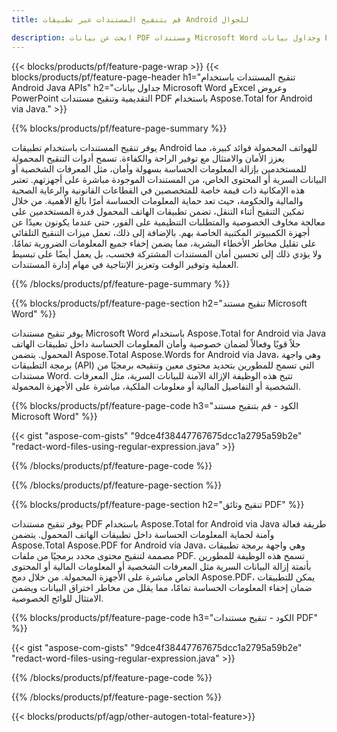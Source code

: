 ```yaml
---
title: قم بتنقيح المستندات عبر تطبيقات Android للجوال 

description: ابحث عن بيانات PDF ومستندات Microsoft Word وجداول بيانات Excel وعروض PowerPoint التقديمية واستبدلها عبر تطبيق android للجوال.
---
```


{{< blocks/products/pf/feature-page-wrap >}}
{{< blocks/products/pf/feature-page-header h1="تنقيح المستندات باستخدام Android Java APIs" h2="جداول بيانات Microsoft Word وExcel وعروض PowerPoint التقديمية وتنقيح مستندات PDF باستخدام Aspose.Total for Android via Java." >}}

{{% blocks/products/pf/feature-page-summary %}}

يوفر تنقيح المستندات باستخدام تطبيقات Android للهواتف المحمولة فوائد كبيرة، مما يعزز الأمان والامتثال مع توفير الراحة والكفاءة. تسمح أدوات التنقيح المحمولة للمستخدمين بإزالة المعلومات الحساسة بسهولة وأمان، مثل المعرفات الشخصية أو البيانات السرية أو المحتوى الخاص، من المستندات الموجودة مباشرة على أجهزتهم. تعتبر هذه الإمكانية ذات قيمة خاصة للمتخصصين في القطاعات القانونية والرعاية الصحية والمالية والحكومة، حيث تعد حماية المعلومات الحساسة أمرًا بالغ الأهمية. من خلال تمكين التنقيح أثناء التنقل، تضمن تطبيقات الهاتف المحمول قدرة المستخدمين على معالجة مخاوف الخصوصية والمتطلبات التنظيمية على الفور، حتى عندما يكونون بعيدًا عن أجهزة الكمبيوتر المكتبية الخاصة بهم. بالإضافة إلى ذلك، تعمل ميزات التنقيح التلقائي على تقليل مخاطر الأخطاء البشرية، مما يضمن إخفاء جميع المعلومات الضرورية تمامًا. ولا يؤدي ذلك إلى تحسين أمان المستندات المشتركة فحسب، بل يعمل أيضًا على تبسيط العملية وتوفير الوقت وتعزيز الإنتاجية في مهام إدارة المستندات.

{{% /blocks/products/pf/feature-page-summary  %}}

{{% blocks/products/pf/feature-page-section  h2="تنقيح مستند Microsoft Word" %}}

يوفر تنقيح مستندات Microsoft Word باستخدام Aspose.Total for Android via Java حلاً قويًا وفعالاً لضمان خصوصية وأمان المعلومات الحساسة داخل تطبيقات الهاتف المحمول. يتضمن Aspose.Total Aspose.Words for Android via Java، وهي واجهة برمجة التطبيقات (API) التي تسمح للمطورين بتحديد محتوى معين وتنقيحه برمجيًا من مستندات Word. تتيح هذه الوظيفة الإزالة الآمنة للبيانات السرية، مثل المعرفات الشخصية أو التفاصيل المالية أو معلومات الملكية، مباشرة على الأجهزة المحمولة. 

{{% blocks/products/pf/feature-page-code h3="الكود - قم بتنقيح مستند Microsoft Word" %}}

{{< gist "aspose-com-gists" "9dce4f38447767675dcc1a2795a59b2e" "redact-word-files-using-regular-expression.java" >}}

{{% /blocks/products/pf/feature-page-code  %}}

{{% /blocks/products/pf/feature-page-section %}}

{{% blocks/products/pf/feature-page-section  h2="تنقيح وثائق PDF" %}}

يوفر تنقيح مستندات PDF باستخدام Aspose.Total for Android via Java طريقة فعالة وآمنة لحماية المعلومات الحساسة داخل تطبيقات الهاتف المحمول. يتضمن Aspose.Total Aspose.PDF for Android via Java، وهي واجهة برمجة تطبيقات مصممة لتنقيح محتوى محدد برمجيًا من ملفات PDF. تسمح هذه الوظيفة للمطورين بأتمتة إزالة البيانات السرية مثل المعرفات الشخصية أو المعلومات المالية أو المحتوى الخاص مباشرة على الأجهزة المحمولة. من خلال دمج Aspose.PDF، يمكن للتطبيقات ضمان إخفاء المعلومات الحساسة تمامًا، مما يقلل من مخاطر اختراق البيانات ويضمن الامتثال للوائح الخصوصية.

{{% blocks/products/pf/feature-page-code h3="الكود - تنقيح مستندات PDF" %}}

{{< gist "aspose-com-gists" "9dce4f38447767675dcc1a2795a59b2e" "redact-word-files-using-regular-expression.java" >}}

{{% /blocks/products/pf/feature-page-code  %}}

{{% /blocks/products/pf/feature-page-section %}}

{{< blocks/products/pf/agp/other-autogen-total-feature>}}